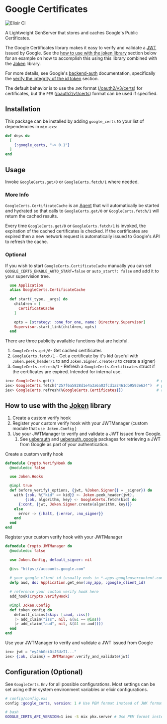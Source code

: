 # Google Certificates

![Elixir CI](https://github.com/spencerdcarlson/google-certs/workflows/Elixir%20CI/badge.svg)

A Lightweight GenServer that stores and caches Google's Public Certificates. 


The Google Certificates library makes it easy to verify and validate a [JWT](https://tools.ietf.org/html/rfc7519) issued by Google.
See the [how to use with the joken library](./readme.html#how-to-use-with-the-joken-library) section below for an example on how to accomplish this using this library combined with the [Joken](https://hexdocs.pm/joken/introduction.html) library.


For more details, see Google's [backend-auth](https://developers.google.com/identity/sign-in/web/backend-auth) documentation, specifically the [verify the integrity of the id token](https://developers.google.com/identity/sign-in/web/backend-auth#verify-the-integrity-of-the-id-token) section.

The default behavior is to use the `JWK` format ([/oauth2/v3/certs](https://www.googleapis.com/oauth2/v3/certs)) for certificates, but the `PEM` ([/oauth2/v1/certs](https://www.googleapis.com/oauth2/v1/certs)) format can be used if specified.


## Installation

This package can be installed
by adding `google_certs` to your list of dependencies in `mix.exs`:

```elixir
def deps do
  [
    {:google_certs, "~> 0.1"}
  ]
end
```

## Usage
Invoke `GoogleCerts.get/0` or `GoogleCerts.fetch/1` where needed.

### More Info
`GoogleCerts.CertificateCache` is an [Agent](https://hexdocs.pm/elixir/Agent.html) that will automatically be 
started and hydrated so that calls to `GoogleCerts.get/0` or `GoogleCerts.fetch/1` will return the cached results.

Every time `GoogleCerts.get/0` or `GoogleCerts.fetch/1` is invoked, the expiration of the cached certificates is checked. If 
the certificates are expired then a new network request is automatically issued to Google's API to refresh the cache. 

### Optional
If you wish to start `GoogleCerts.CertificateCache` manually you can set `GOOGLE_CERTS_ENABLE_AUTO_START=false`
or `auto_start?: false` and add it to your supervision tree.
```elixir
  use Application
  alias GoogleCerts.CertificateCache
  
  def start(_type, _args) do
    children = [
      CertificateCache
    ]

    opts = [strategy: :one_for_one, name: Directory.Supervisor]
    Supervisor.start_link(children, opts)
  end
```

There are three publicity available functions that are helpful.
1. `GoogleCerts.get/0`- Get cached certificates
1. `GoogleCerts.fetch/1` -  Get a certificate by it's kid (useful with `Joken.peek_header/1` to and `Joken.Signer.create/3` to create a signer)
1. `GoogleCerts.refresh/1` - Refresh a `GoogleCerts.Certificates` struct if the certificates are expired. Intended for internal use.

```elixir
iex> GoogleCerts.get()                                              # get all certificates
iex> GoogleCerts.fetch("257f6a5828d1e4a3a6a03fcd1a2461db9593e624")  # get a certificate by its kid
iex> GoogleCerts.refresh(%GoogleCerts.Certificates{})               # refresh a set of certificates if they are expired
```

## How to use with the [Joken](https://hexdocs.pm/joken/introduction.html) library

1. Create a custom verify hook
1. Register your custom verify hook with your JWTManager (custom module that `use Joken.Config` )
1. Use your JWTManager to verify and validate a JWT issued from Google.
   1. See [ueberauth](https://hex.pm/packages/ueberauth) and [ueberauth_google](https://hex.pm/packages/ueberauth_google) packages for retrieving a JWT from Google as part of your authentication. 

Create a custom verify hook
```elixir
defmodule Crypto.VerifyHook do
  @moduledoc false

  use Joken.Hooks

  @impl true
  def before_verify(_options, {jwt, %Joken.Signer{} = _signer}) do
    with {:ok, %{"kid" => kid}} <- Joken.peek_header(jwt),
         {:ok, algorithm, key} <- GoogleCerts.fetch(kid) do
      {:cont, {jwt, Joken.Signer.create(algorithm, key)}}
    else
      error -> {:halt, {:error, :no_signer}}
    end
  end
end
```

Register your custom verify hook with your JWTManager
```elixir
defmodule Crypto.JWTManager do
  @moduledoc false

  use Joken.Config, default_signer: nil

  @iss "https://accounts.google.com"
  
  # your google client id (usually ends in *.apps.googleusercontent.com)
  defp aud, do: Application.get_env(:my_app, :google_client_id) 

  # reference your custom verify hook here
  add_hook(Crypto.VerifyHook) 

  @impl Joken.Config
  def token_config do
    default_claims(skip: [:aud, :iss])
    |> add_claim("iss", nil, &(&1 == @iss))
    |> add_claim("aud", nil, &(&1 == aud()))
  end
end
```

Use your JWTManager to verify and validate a JWT issued from Google
```elixir
iex> jwt = "eyJhbGciOiJSUzI1..."
iex> {:ok, claims} = JWTManager.verify_and_validate(jwt)
```

## Configuration (Optional)
See `GoogleCerts.Env` for all possible configurations. Most settings can be set using either 
system environment variables or elixir configurations.

```elixir
# config/config.exs
config :google_certs, version: 1 # Use PEM format instead of JWK format. defaults to 3 for JWK
```

```bash
# bash
GOOGLE_CERTS_API_VERSION=1 iex -S mix phx.server # Use PEM format instead of JWK format. defaults to 3 for JWK
```

